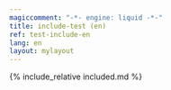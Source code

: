 ```yaml
---
magiccomment: "-*- engine: liquid -*-"
title: include-test (en)
ref: test-include-en
lang: en
layout: mylayout
---
```


{% include_relative included.md %}
